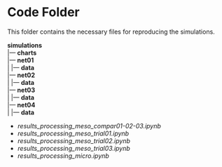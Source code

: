 # Code Folder 

This folder contains the necessary files for reproducing the simulations.

**simulations**  
|&mdash; **charts**   
|&mdash; **net01**  
|&nbsp;|&mdash; **data**  
|&mdash; **net02**  
|&nbsp;|&mdash; **data**  
|&mdash; **net03**  
|&nbsp;|&mdash; **data**  
|&mdash; **net04**  
|&nbsp;|&mdash; **data**  
* *results_processing_meso_compar01-02-03.ipynb*
* *results_processing_meso_trial01.ipynb*
* *results_processing_meso_trial02.ipynb*
* *results_processing_meso_trial03.ipynb*
* *results_processing_micro.ipynb*

